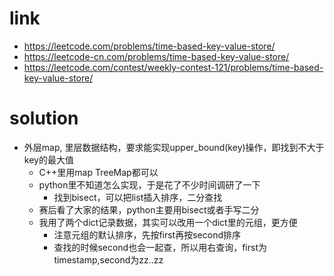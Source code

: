 # link
- https://leetcode.com/problems/time-based-key-value-store/
- https://leetcode-cn.com/problems/time-based-key-value-store/
- https://leetcode.com/contest/weekly-contest-121/problems/time-based-key-value-store/

# solution
- 外层map, 里层数据结构，要求能实现upper_bound(key)操作，即找到不大于key的最大值
    - C++里用map TreeMap都可以
    - python里不知道怎么实现，于是花了不少时间调研了一下
        - 找到bisect，可以把list插入排序，二分查找
    - 赛后看了大家的结果，python主要用bisect或者手写二分
    - 我用了两个dict记录数据，其实可以改用一个dict里的元组，更方便
        - 注意元组的默认排序，先按first再按second排序
        - 查找的时候second也会一起查，所以用右查询，first为timestamp,second为zz..zz